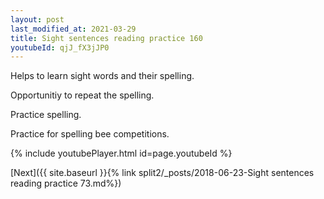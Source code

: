 ```yaml
---
layout: post
last_modified_at: 2021-03-29
title: Sight sentences reading practice 160
youtubeId: qjJ_fX3jJP0
---
```

 
 
Helps to learn sight words and their spelling.

Opportunitiy to repeat the spelling. 

Practice spelling. 
 
Practice for spelling bee competitions. 
 
{% include youtubePlayer.html id=page.youtubeId %}
 
 

[Next]({{ site.baseurl }}{% link  split2/_posts/2018-06-23-Sight sentences reading practice 73.md%})
 
